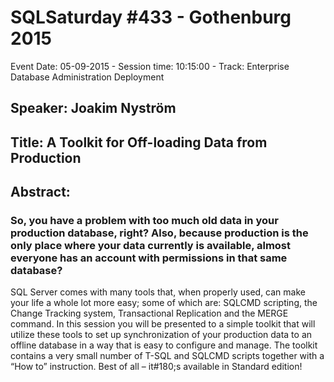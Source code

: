 # SQLSaturday #433 - Gothenburg 2015
Event Date: 05-09-2015 - Session time: 10:15:00 - Track: Enterprise Database Administration  Deployment
## Speaker: Joakim Nyström
## Title: A Toolkit for Off-loading Data from Production
## Abstract:
### So, you have a problem with too much old data in your production database, right? Also, because production is the only place where your data currently is available, almost everyone has an account with permissions in that same database?
SQL Server comes with many tools that, when properly used, can make your life a whole lot more easy; some of which are: SQLCMD scripting, the Change Tracking system, Transactional Replication and the MERGE command.
In this session you will be presented to a simple toolkit that will utilize these tools to set up synchronization of your production data to an offline database in a way that is easy to configure and manage. The toolkit contains a very small number of T-SQL and SQLCMD scripts together with a “How to” instruction. Best of all – it#180;s available in Standard edition!

